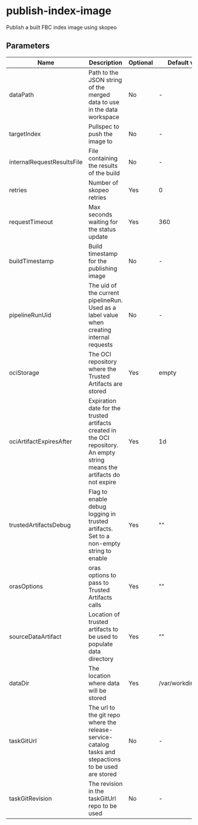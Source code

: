 # publish-index-image

Publish a built FBC index image using skopeo

## Parameters

| Name                       | Description                                                                                                                | Optional | Default value        |
|----------------------------|----------------------------------------------------------------------------------------------------------------------------|----------|----------------------|
| dataPath                   | Path to the JSON string of the merged data to use in the data workspace                                                    | No       | -                    |
| targetIndex                | Pullspec to push the image to                                                                                              | No       | -                    |
| internalRequestResultsFile | File containing the results of the build                                                                                   | No       | -                    |
| retries                    | Number of skopeo retries                                                                                                   | Yes      | 0                    |
| requestTimeout             | Max seconds waiting for the status update                                                                                  | Yes      | 360                  |
| buildTimestamp             | Build timestamp for the publishing image                                                                                   | No       | -                    |
| pipelineRunUid             | The uid of the current pipelineRun. Used as a label value when creating internal requests                                  | No       | -                    |
| ociStorage                 | The OCI repository where the Trusted Artifacts are stored                                                                  | Yes      | empty                |
| ociArtifactExpiresAfter    | Expiration date for the trusted artifacts created in the OCI repository. An empty string means the artifacts do not expire | Yes      | 1d                   |
| trustedArtifactsDebug      | Flag to enable debug logging in trusted artifacts. Set to a non-empty string to enable                                     | Yes      | ""                   |
| orasOptions                | oras options to pass to Trusted Artifacts calls                                                                            | Yes      | ""                   |
| sourceDataArtifact         | Location of trusted artifacts to be used to populate data directory                                                        | Yes      | ""                   |
| dataDir                    | The location where data will be stored                                                                                     | Yes      | /var/workdir/release |
| taskGitUrl                 | The url to the git repo where the release-service-catalog tasks and stepactions to be used are stored                      | No       | -                    |
| taskGitRevision            | The revision in the taskGitUrl repo to be used                                                                             | No       | -                    |
